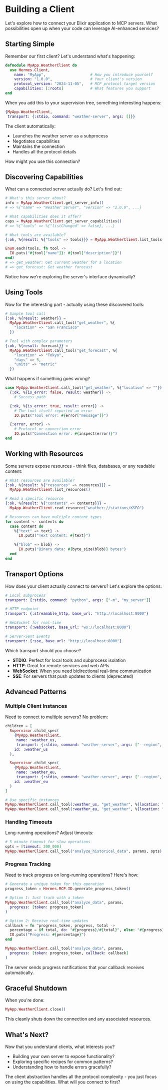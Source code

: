 # Building a Client

Let's explore how to connect your Elixir application to MCP servers. What possibilities open up when your code can leverage AI-enhanced services?

## Starting Simple

Remember our first client? Let's understand what's happening:

```elixir
defmodule MyApp.WeatherClient do
  use Hermes.Client,
    name: "MyApp",                    # How you introduce yourself
    version: "1.0.0",                 # Your client's version
    protocol_version: "2024-11-05",   # MCP protocol target version
    capabilities: [:roots]            # What features you support
end
```

When you add this to your supervision tree, something interesting happens:

```elixir
{MyApp.WeatherClient,
 transport: {:stdio, command: "weather-server", args: []}}
```

The client automatically:

- Launches the weather server as a subprocess
- Negotiates capabilities
- Maintains the connection
- Handles all the protocol details

How might you use this connection?

## Discovering Capabilities

What can a connected server actually do? Let's find out:

```elixir
# What's this server about?
info = MyApp.WeatherClient.get_server_info()
# => %{"name" => "Weather Server", "version" => "2.0.0", ...}

# What capabilities does it offer?
caps = MyApp.WeatherClient.get_server_capabilities()
# => %{"tools" => %{"listChanged" => false}, ...}

# What tools are available?
{:ok, %{result: %{"tools" => tools}}} = MyApp.WeatherClient.list_tools()

Enum.each(tools, fn tool ->
  IO.puts("#{tool["name"]}: #{tool["description"]}")
end)
# => get_weather: Get current weather for a location
# => get_forecast: Get weather forecast
```

Notice how we're exploring the server's interface dynamically?

## Using Tools

Now for the interesting part - actually using these discovered tools:

```elixir
# Simple tool call
{:ok, %{result: weather}} =
  MyApp.WeatherClient.call_tool("get_weather", %{
    "location" => "San Francisco"
  })

# Tool with complex parameters
{:ok, %{result: forecast}} =
  MyApp.WeatherClient.call_tool("get_forecast", %{
    "location" => "Tokyo",
    "days" => 5,
    "units" => "metric"
  })
```

What happens if something goes wrong?

```elixir
case MyApp.WeatherClient.call_tool("get_weather", %{"location" => ""}) do
  {:ok, %{is_error: false, result: weather}} ->
    # Success path

  {:ok, %{is_error: true, result: error}} ->
    # The tool itself reported an error
    IO.puts("Tool error: #{error["message"]}")

  {:error, error} ->
    # Protocol or connection error
    IO.puts("Connection error: #{inspect(error)}")
end
```

## Working with Resources

Some servers expose resources - think files, databases, or any readable content:

```elixir
# What resources are available?
{:ok, %{result: %{"resources" => resources}}} =
  MyApp.WeatherClient.list_resources()

# Read a specific resource
{:ok, %{result: %{"contents" => contents}}} =
  MyApp.WeatherClient.read_resource("weather://stations/KSFO")

# Resources can have multiple content types
for content <- contents do
  case content do
    %{"text" => text} ->
      IO.puts("Text content: #{text}")

    %{"blob" => blob} ->
      IO.puts("Binary data: #{byte_size(blob)} bytes")
  end
end
```

## Transport Options

How does your client actually connect to servers? Let's explore the options:

```elixir
# Local subprocess
transport: {:stdio, command: "python", args: ["-m", "my_server"]}

# HTTP endpoint
transport: {:streamable_http, base_url: "http://localhost:8000"}

# WebSocket for real-time
transport: {:websocket, base_url: "ws://localhost:8000"}

# Server-Sent Events
transport: {:sse, base_url: "http://localhost:8000"}
```

Which transport should you choose?

- **STDIO**: Perfect for local tools and subprocess isolation
- **HTTP**: Great for remote services and web APIs
- **WebSocket**: When you need bidirectional real-time communication
- **SSE**: For servers that push updates to clients (deprecated)

## Advanced Patterns

### Multiple Client Instances

Need to connect to multiple servers? No problem:

```elixir
children = [
  Supervisor.child_spec(
    {MyApp.WeatherClient,
     name: :weather_us,
     transport: {:stdio, command: "weather-server", args: ["--region", "US"]}},
    id: :weather_us
  ),

  Supervisor.child_spec(
    {MyApp.WeatherClient,
     name: :weather_eu,
     transport: {:stdio, command: "weather-server", args: ["--region", "EU"]}},
    id: :weather_eu
  )
]

# Use specific instances
MyApp.WeatherClient.call_tool(:weather_us, "get_weather", %{location: "NYC"})
MyApp.WeatherClient.call_tool(:weather_eu, "get_weather", %{location: "Paris"})
```

### Handling Timeouts

Long-running operations? Adjust timeouts:

```elixir
# 5 minute timeout for slow operations
opts = [timeout: 300_000]
MyApp.WeatherClient.call_tool("analyze_historical_data", params, opts)
```

### Progress Tracking

Need to track progress on long-running operations? Here's how:

```elixir
# Generate a unique token for this operation
progress_token = Hermes.MCP.ID.generate_progress_token()

# Option 1: Just track with a token
MyApp.WeatherClient.call_tool("analyze_data", params,
  progress: [token: progress_token]
)

# Option 2: Receive real-time updates
callback = fn ^progress_token, progress, total ->
  percentage = if total, do: "#{progress}/#{total}", else: "#{progress}"
  IO.puts("Progress: #{percentage}")
end

MyApp.WeatherClient.call_tool("analyze_data", params,
  progress: [token: progress_token, callback: callback]
)
```

The server sends progress notifications that your callback receives automatically.

## Graceful Shutdown

When you're done:

```elixir
MyApp.WeatherClient.close()
```

This cleanly shuts down the connection and any associated resources.

## What's Next?

Now that you understand clients, what interests you?

- Building your own server to expose functionality?
- Exploring specific recipes for common patterns?
- Understanding how to handle errors gracefully?

The client abstraction handles all the protocol complexity - you just focus on using the capabilities. What will you connect to first?

